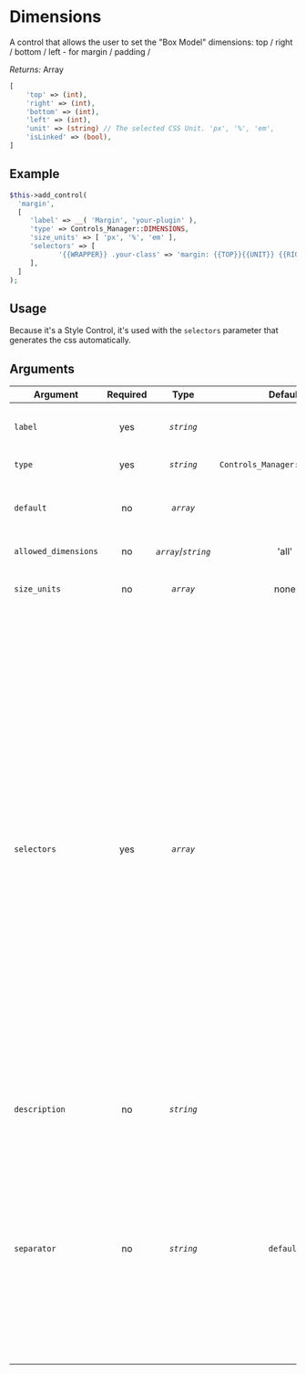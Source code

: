 # Dimensions
A control that allows the user to set the "Box Model" dimensions: top / right / bottom / left - for margin / padding /

*Returns:* Array
```php
[
	'top' => (int),
	'right' => (int),
	'bottom' => (int),
	'left' => (int),
	'unit' => (string) // The selected CSS Unit. 'px', '%', 'em',
	'isLinked' => (bool),
]
```

## Example

```php
$this->add_control(
  'margin',
  [
     'label' => __( 'Margin', 'your-plugin' ),
     'type' => Controls_Manager::DIMENSIONS,
	 'size_units' => [ 'px', '%', 'em' ],
	 'selectors' => [
	 		'{{WRAPPER}} .your-class' => 'margin: {{TOP}}{{UNIT}} {{RIGHT}}{{UNIT}} {{BOTTOM}}{{UNIT}} {{LEFT}}{{UNIT}};',
	 ],
  ]
);
```

## Usage

Because it's a Style Control, it's used with the `selectors` parameter that generates the css automatically.

## Arguments

Argument            | Required   | Type                 | Default                       | Description
------------        | :--------: | :--------------:     | :--------------------------:  | ---------------------------------------------
`label`             | yes        | *`string`*           |                               | The label of the control - displayed next to it
`type`              | yes        | *`string`*           | `Controls_Manager::DIMENSIONS`| The type of the control
`default`           | no         | *`array`*            |                               | The default value can be set as an array like the *return* array.
`allowed_dimensions`| no         | *`array`*/*`string`* | 'all'                         | Which fields to show, 'all' | 'horizontal' | 'vertical' | [ 'top', 'left' ... ]
`size_units`        | no         | *`array`*            | none                          | Array of optional unit type like 'px', '%', 'em'
`selectors`         | yes        | *`array`*            |                               | Array of selectors => style. The following placeholder are available:  {{WRAPPER}} - the unique selector of the element. {{TOP}} / {{RIGHT}} / {{BOTTOM}} / {{LEFT}} - the dimensions values.  {{UNIT}} - the selected unit type. So they can be used for example: '{{WRAPPER}} .your-class' => 'margin: {{TOP}}{{UNIT}} {{RIGHT}}{{UNIT}} {{BOTTOM}}{{UNIT}} {{LEFT}}{{UNIT}};'. The output can looks like: '.embroidery-element-njcsdk .your-class' => 'margin: 5px 10px 3px 10px;'
`description`       | no         | *`string`*           |                               | A description text to display below the control
`separator`         | no         | *`string`*           | `default`                     | Set the position of the control separator. `default` means that the separator will be posited depending on the control type. `before` or `after` will force the separator position before/after the control. `none` will hide the separator